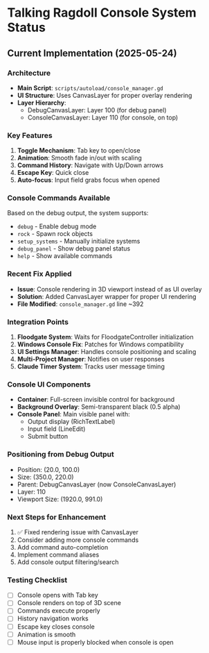 # Talking Ragdoll Console System Status

## Current Implementation (2025-05-24)

### Architecture
- **Main Script**: `scripts/autoload/console_manager.gd`
- **UI Structure**: Uses CanvasLayer for proper overlay rendering
- **Layer Hierarchy**:
  - DebugCanvasLayer: Layer 100 (for debug panel)
  - ConsoleCanvasLayer: Layer 110 (for console, on top)

### Key Features
1. **Toggle Mechanism**: Tab key to open/close
2. **Animation**: Smooth fade in/out with scaling
3. **Command History**: Navigate with Up/Down arrows
4. **Escape Key**: Quick close
5. **Auto-focus**: Input field grabs focus when opened

### Console Commands Available
Based on the debug output, the system supports:
- `debug` - Enable debug mode
- `rock` - Spawn rock objects
- `setup_systems` - Manually initialize systems
- `debug_panel` - Show debug panel status
- `help` - Show available commands

### Recent Fix Applied
- **Issue**: Console rendering in 3D viewport instead of as UI overlay
- **Solution**: Added CanvasLayer wrapper for proper UI rendering
- **File Modified**: `console_manager.gd` line ~392

### Integration Points
1. **Floodgate System**: Waits for FloodgateController initialization
2. **Windows Console Fix**: Patches for Windows compatibility
3. **UI Settings Manager**: Handles console positioning and scaling
4. **Multi-Project Manager**: Notifies on user responses
5. **Claude Timer System**: Tracks user message timing

### Console UI Components
- **Container**: Full-screen invisible control for background
- **Background Overlay**: Semi-transparent black (0.5 alpha)
- **Console Panel**: Main visible panel with:
  - Output display (RichTextLabel)
  - Input field (LineEdit)
  - Submit button

### Positioning from Debug Output
- Position: (20.0, 100.0)
- Size: (350.0, 220.0)
- Parent: DebugCanvasLayer (now ConsoleCanvasLayer)
- Layer: 110
- Viewport Size: (1920.0, 991.0)

### Next Steps for Enhancement
1. ✅ Fixed rendering issue with CanvasLayer
2. Consider adding more console commands
3. Add command auto-completion
4. Implement command aliases
5. Add console output filtering/search

### Testing Checklist
- [ ] Console opens with Tab key
- [ ] Console renders on top of 3D scene
- [ ] Commands execute properly
- [ ] History navigation works
- [ ] Escape key closes console
- [ ] Animation is smooth
- [ ] Mouse input is properly blocked when console is open
